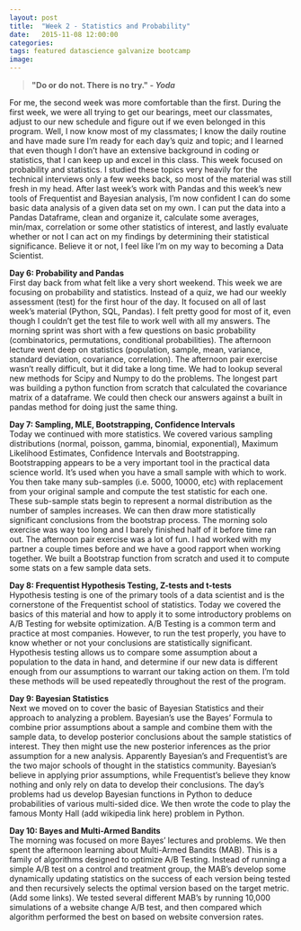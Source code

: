 ```yaml
---
layout: post
title:  "Week 2 - Statistics and Probability"
date:   2015-11-08 12:00:00
categories:
tags: featured datascience galvanize bootcamp
image:
---
```


>**"Do or do not. There is no try." _- Yoda_**

For me, the second week was more comfortable than the first. During the first week, we were all trying to get our bearings, meet our classmates, adjust to our new schedule and figure out if we even belonged in this program. Well, I now know most of my classmates; I know the daily routine and have made sure I’m ready for each day’s quiz and topic; and I learned that even though I don’t have an extensive background in coding or statistics, that I can keep up and excel in this class. This week focused on probability and statistics. I studied these topics very heavily for the technical interviews only a few weeks back, so most of the material was still fresh in my head. After last week’s work with Pandas and this week’s new tools of Frequentist and Bayesian analysis, I’m now confident I can do some basic data analysis of a given data set on my own. I can put the data into a Pandas Dataframe, clean and organize it, calculate some averages, min/max, correlation or some other statistics of interest, and lastly evaluate whether or not I can act on my findings by determining their statistical significance. Believe it or not, I feel like I’m on my way to becoming a Data Scientist.


**Day 6: Probability and Pandas**  
First day back from what felt like a very short weekend. This week we are focusing on probability and statistics. Instead of a quiz, we had our weekly assessment (test) for the first hour of the day. It focused on all of last week’s material (Python, SQL, Pandas). I felt pretty good for most of it, even though I couldn’t get the test file to work well with all my answers. The morning sprint was short with a few questions on basic probability (combinatorics, permutations, conditional probabilities). The afternoon lecture went deep on statistics (population, sample, mean, variance, standard deviation, covariance, correlation). The afternoon pair exercise wasn’t really difficult, but it did take a long time. We had to lookup several new methods for Scipy and Numpy to do the problems. The longest part was building a python function from scratch that calculated the covariance matrix of a dataframe. We could then check our answers against a built in pandas method for doing just the same thing.

**Day 7: Sampling, MLE, Bootstrapping, Confidence Intervals**  
Today we continued with more statistics. We covered various sampling distributions (normal, poisson, gamma, binomial, exponential), Maximum Likelihood Estimates, Confidence Intervals and Bootstrapping. Bootstrapping appears to be a very important tool in the practical data science world. It’s used when you have a small sample with which to work. You then take many sub-samples (i.e. 5000, 10000, etc) with replacement from your original sample and compute the test statistic for each one. These sub-sample stats begin to represent a normal distribution as the number of samples increases. We can then draw more statistically significant conclusions from the bootstrap process. The morning solo exercise was way too long and I barely finished half of it before time ran out. The afternoon pair exercise was a lot of fun. I had worked with my partner a couple times before and we have a good rapport when working together. We built a Bootstrap function from scratch and used it to compute some stats on a few sample data sets.

**Day 8: Frequentist Hypothesis Testing, Z-tests and t-tests**  
Hypothesis testing is one of the primary tools of a data scientist and is the cornerstone of the Frequentist school of statistics. Today we covered the basics of this material and how to apply it to some introductory problems on A/B Testing for website optimization. A/B Testing is a common term and practice at most companies. However, to run the test properly, you have to know whether or not your conclusions are statistically significant. Hypothesis testing allows us to compare some assumption about a population to the data in hand, and determine if our new data is different enough from our assumptions to warrant our taking action on them. I’m told these methods will be used repeatedly throughout the rest of the program.

**Day 9: Bayesian Statistics**  
Next we moved on to cover the basic of Bayesian Statistics and their approach to analyzing a problem. Bayesian’s use the Bayes’ Formula to combine prior assumptions about a sample and combine them with the sample data, to develop posterior conclusions about the sample statistics of interest. They then might use the new posterior inferences as the prior assumption for a new analysis. Apparently Bayesian’s and Frequentist’s are the two major schools of thought in the statistics community. Bayesian’s believe in applying prior assumptions, while Frequentist’s believe they know nothing and only rely on data to develop their conclusions. The day’s problems had us develop Bayesian functions in Python to deduce probabilities of various multi-sided dice. We then wrote the code to play the famous Monty Hall (add wikipedia link here) problem in Python.

**Day 10: Bayes and Multi-Armed Bandits**  
The morning was focused on more Bayes’ lectures and problems. We then spent the afternoon learning about Multi-Armed Bandits (MAB). This is a family of algorithms designed to optimize A/B Testing. Instead of running a simple A/B test on a control and treatment group, the MAB’s develop some dynamically updating statistics on the success of each version being tested and then recursively selects the optimal version based on the target metric. (Add some links). We tested several different MAB’s by running 10,000 simulations of a website change A/B test, and then compared which algorithm performed the best on based on website conversion rates.